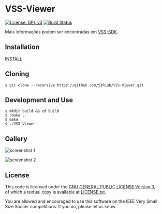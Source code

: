 VSS-Viewer
==========
[![License: GPL v3](https://img.shields.io/badge/License-GPL%20v3-blue.svg)][gpl3]
[![Build Status](https://travis-ci.org/SIRLab/VSS-Viewer.svg?branch=master)][travis]

Mais informações podem ser encontradas em [VSS-SDK][vss-sdk].

Installation
------------
[INSTALL][install]

Cloning
-------
```
$ git clone --recursive https://github.com/SIRLab/VSS-Viewer.git
```

Development and Use
-------------------
```
$ mkdir build && cd build
$ cmake ..
$ make
$ ./VSS-Viewer
```

Gallery
-------
![screenshot 1](https://raw.githubusercontent.com/SIRLab/VSS-Viewer/master/images/top.png)

![screenshot 2](https://raw.githubusercontent.com/SIRLab/VSS-Viewer/master/images/top2.png)


License
-------

This code is licensed under the [GNU GENERAL PUBLIC LICENSE Version 3][gpl3], of which a textual copy is available at [LICENSE.txt](LICENSE.txt).

You are allowed and encouraged to use this software on the IEEE Very Small Size Soccer competitions.  If you do, please let us know.

[gpl3]: http://www.gnu.org/licenses/gpl-3.0/
[install]: https://github.com/SIRLab/VSS-Viewer/blob/master/INSTALL.md
[vss-sdk]: http://sirlab.github.io/VSS-SDK
[travis]: https://travis-ci.org/SIRLab/VSS-Viewer



